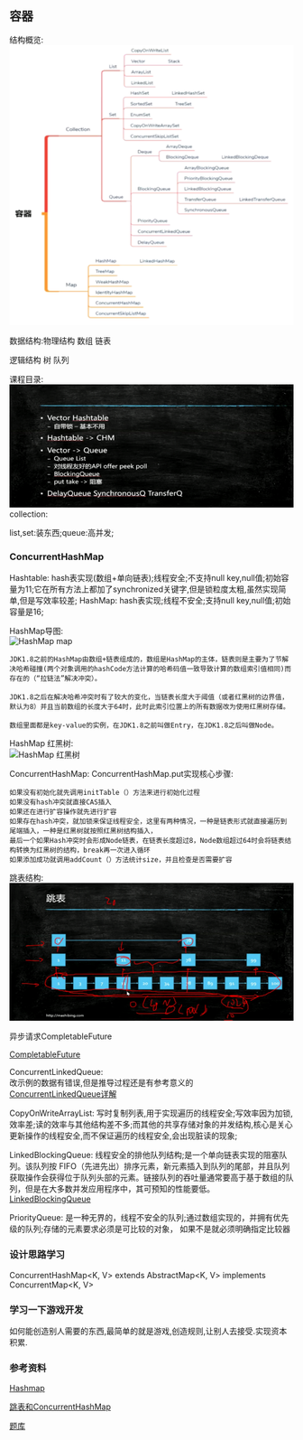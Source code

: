 ## 容器

结构概览:    
![容器结构概览](snapshot/container-system.png)

数据结构:物理结构 数组 链表

逻辑结构 树 队列

课程目录:    
![课程目录](snapshot/container-catalog.png)
collection:

list,set:装东西;queue:高并发;

### ConcurrentHashMap

Hashtable: hash表实现(数组+单向链表);线程安全;不支持null key,null值;初始容量为11;它在所有方法上都加了synchronized关键字,但是锁粒度太粗,虽然实现简单,但是写效率较差;
HashMap: hash表实现;线程不安全;支持null key,null值;初始容量是16;

HashMap导图:    
![HashMap map](https://img-blog.csdnimg.cn/img_convert/e944faeb9385f4fae5d2ee816138a7d1.png)
```
JDK1.8之前的HashMap由数组+链表组成的，数组是HashMap的主体，链表则是主要为了节解决哈希碰撞(两个对象调用的hashCode方法计算的哈希码值一致导致计算的数组索引值相同)而存在的（“拉链法”解决冲突）。

JDK1.8之后在解决哈希冲突时有了较大的变化，当链表长度大于阈值（或者红黑树的边界值，默认为8）并且当前数组的长度大于64时，此时此索引位置上的所有数据改为使用红黑树存储。

数组里面都是key-value的实例，在JDK1.8之前叫做Entry，在JDK1.8之后叫做Node。
```
HashMap 红黑树:    
![HashMap 红黑树](https://img-blog.csdnimg.cn/img_convert/af740fc6151848fec7712457ef55ef7b.png)

ConcurrentHashMap: 
ConcurrentHashMap.put实现核心步骤:
```
如果没有初始化就先调用initTable（）方法来进行初始化过程
如果没有hash冲突就直接CAS插入
如果还在进行扩容操作就先进行扩容
如果存在hash冲突，就加锁来保证线程安全，这里有两种情况，一种是链表形式就直接遍历到尾端插入，一种是红黑树就按照红黑树结构插入，
最后一个如果Hash冲突时会形成Node链表，在链表长度超过8，Node数组超过64时会将链表结构转换为红黑树的结构，break再一次进入循环
如果添加成功就调用addCount（）方法统计size，并且检查是否需要扩容

```

跳表结构:    
![跳表结构](snapshot/container-skiptable.png)



异步请求CompletableFuture

[CompletableFuture](https://zhuanlan.zhihu.com/p/344431341)

ConcurrentLinkedQueue:    
改示例的数据有错误,但是推导过程还是有参考意义的    
[ConcurrentLinkedQueue详解](https://www.jianshu.com/p/231caf90f30b)

CopyOnWriteArrayList: 写时复制列表,用于实现遍历的线程安全;写效率因为加锁,效率差;读的效率与其他结构差不多;而其他的共享存储对象的并发结构,核心是关心更新操作的线程安全,而不保证遍历的线程安全,会出现脏读的现象;

LinkedBlockingQueue: 线程安全的排他队列结构;是一个单向链表实现的阻塞队列。该队列按 FIFO（先进先出）排序元素，新元素插入到队列的尾部，并且队列获取操作会获得位于队列头部的元素。链接队列的吞吐量通常要高于基于数组的队列，但是在大多数并发应用程序中，其可预知的性能要低。        
[LinkedBlockingQueue](https://www.jianshu.com/p/9394b257fdde)

PriorityQueue: 是一种无界的，线程不安全的队列;通过数组实现的，并拥有优先级的队列;存储的元素要求必须是可比较的对象， 如果不是就必须明确指定比较器




### 设计思路学习

ConcurrentHashMap<K, V> extends AbstractMap<K, V> implements ConcurrentMap<K, V>

### 学习一下游戏开发

如何能创造别人需要的东西,最简单的就是游戏,创造规则,让别人去接受.实现资本积累.




### 参考资料

[Hashmap](https://blog.csdn.net/qq_37084904/article/details/109243886)

[跳表和ConcurrentHashMap](https://blog.csdn.net/sunxianghuang/article/details/52221913)    



[题库](http://www.educity.cn/java/498061.html)






















